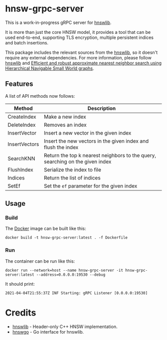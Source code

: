 # hnsw-grpc-server

This is a work-in-progress gRPC server for [hnswlib](https://github.com/nmslib/hnswlib). 

It is more than just the core HNSW model, it provides a tool that can be used end-to-end, supporting TLS encryption, multiple persistent indices and batch insertions.

This package includes the relevant sources from the [hnswlib](https://github.com/nmslib/hnswlib), so it doesn't require any external dependencies. For more information, please follow [hnswlib](https://github.com/nmslib/hnswlib) and [Efficient and robust approximate nearest neighbor search using Hierarchical Navigable Small World graphs](https://arxiv.org/abs/1603.09320).

## Features

A list of API methods now follows:

| Method | Description | 
| -------------- | --------- |
| CreateIndex | Make a new index |
| DeleteIndex | Removes an index |
| InsertVector | Insert a new vector in the given index |
| InsertVectors | Insert the new vectors in the given index and flush the index |
| SearchKNN | Return the top k nearest neighbors to the query, searching on the given index |
| FlushIndex | Serialize the index to file |
| Indices | Return the list of indices |
| SetEf | Set the `ef` parameter for the given index |


## Usage

### Build

The [Docker](https://www.docker.com/) image can be built like this:

```console
docker build -t hnsw-grpc-server:latest . -f Dockerfile
```

### Run

The container can be run like this:

```console
docker run --network=host --name hnsw-grpc-server -it hnsw-grpc-server:latest --address=0.0.0.0:19530 --debug
```

It should print:

```console
2021-04-04T21:55:37Z INF Starting: gRPC Listener [0.0.0.0:19530]
```

# Credits

- [hnswlib](https://github.com/nmslib/hnswlib) - Header-only C++ HNSW implementation.
- [hnswgo](https://github.com/evan176/hnswgo) - Go interface for hnswlib.
